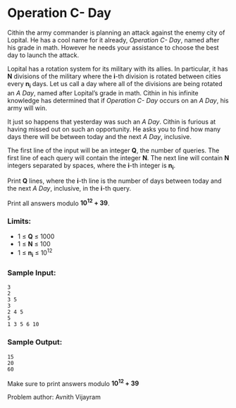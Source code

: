 # Operation C- Day

Cithin the army commander is planning an attack against the enemy city of Lopital. He has a cool name for it already, _Operation C- Day_, named after his grade in math. However he needs your assistance to choose the best day to launch the attack. 

Lopital has a rotation system for its military with its allies. In particular, it has **N** divisions of the military where the **i**-th division is rotated between cities every **n<sub>i</sub>** days. Let us call a day where all of the divisions are being rotated an _A Day_, named after Lopital’s grade in math. Cithin in his infinite knowledge has determined that if _Operation C- Day_ occurs on an _A Day_, his army will win.

It just so happens that yesterday was such an _A Day_. Cithin is furious at having missed out on such an opportunity. He asks you to find how many days there will be between today and the next _A Day_, inclusive.

The first line of the input will be an integer **Q**, the number of queries. The first line of each query will contain the integer **N**. The next line will contain **N** integers separated by spaces, where the **i**-th integer is **n<sub>i</sub>**. 

Print **Q** lines, where the **i**-th line is the number of days between today and the next _A Day_, inclusive, in the **i**-th query. 

Print all answers modulo **10<sup>12</sup> + 39**.

### Limits:
- 1 $\le$ **Q** $\le$ 1000
- 1 $\le$ **N** $\le$ 100
- 1 $\le$ **n<sub>i</sub>** $\le$ 10<sup>12</sup>

### Sample Input:
```
3
2
3 5
3
2 4 5
5
1 3 5 6 10
```

### Sample Output:
```
15
20
60
```
Make sure to print answers modulo **10<sup>12</sup> + 39**

Problem author: Avnith Vijayram
